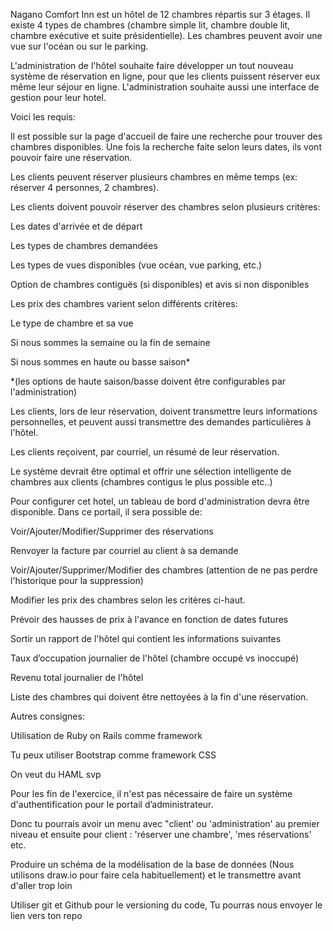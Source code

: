 Nagano Comfort Inn est un hôtel de 12 chambres répartis sur 3 étages. Il existe 4 types de chambres (chambre simple lit, chambre double lit, chambre exécutive et suite présidentielle). Les chambres peuvent avoir une vue sur l'océan ou sur le parking.



L'administration de l'hôtel souhaite faire développer un tout nouveau système de réservation en ligne, pour que les clients puissent réserver eux même leur séjour en ligne. L'administration souhaite aussi une interface de gestion pour leur hotel.


Voici les requis:


Il est possible sur la page d'accueil de faire une recherche pour trouver des chambres disponibles. Une fois la recherche faite selon leurs dates, ils vont pouvoir faire une réservation.

Les clients peuvent réserver plusieurs chambres en même temps (ex: réserver 4 personnes, 2 chambres).

Les clients doivent pouvoir réserver des chambres selon plusieurs critères:

Les dates d'arrivée et de départ

Les types de chambres demandées

Les types de vues disponibles (vue océan, vue parking, etc.)

Option de chambres contiguës (si disponibles) et avis si non disponibles

Les prix des chambres varient selon différents critères:

Le type de chambre et sa vue

Si nous sommes la semaine ou la fin de semaine

Si nous sommes en haute ou basse saison*

*(les options de haute saison/basse doivent être configurables par l'administration)


Les clients, lors de leur réservation, doivent transmettre leurs informations personnelles, et peuvent aussi transmettre des demandes particulières à l'hôtel.

Les clients reçoivent, par courriel, un résumé de leur réservation.


Le système devrait être optimal et offrir une sélection intelligente de chambres aux clients (chambres contigus le plus possible etc..)


Pour configurer cet hotel, un tableau de bord d'administration devra être disponible. Dans ce portail, il sera possible de:

Voir/Ajouter/Modifier/Supprimer des réservations

Renvoyer la facture par courriel au client à sa demande

Voir/Ajouter/Supprimer/Modifier des chambres (attention de ne pas perdre l'historique pour la suppression)

Modifier les prix des chambres selon les critères ci-haut.

Prévoir des hausses de prix à l'avance en fonction de dates futures

Sortir un rapport de l'hôtel qui contient les informations suivantes

Taux d’occupation journalier de l'hôtel (chambre occupé vs inoccupé)

Revenu total journalier de l'hôtel

Liste des chambres qui doivent être nettoyées à la fin d'une réservation.


Autres consignes:

Utilisation de Ruby on Rails comme framework

Tu peux utiliser Bootstrap comme framework CSS

On veut du HAML svp

Pour les fin de l'exercice, il n'est pas nécessaire de faire un système d'authentification pour le portail d’administrateur.

Donc tu pourrais avoir un menu avec "client' ou 'administration' au premier niveau et ensuite pour client : 'réserver une chambre', 'mes réservations' etc.

Produire un schéma de la modélisation de la base de données (Nous utilisons draw.io pour faire cela habituellement) et le transmettre avant d'aller trop loin

Utiliser git et Github pour le versioning du code, Tu pourras nous envoyer le lien vers ton repo